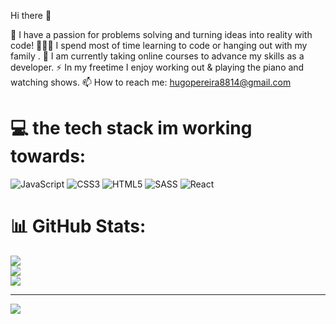  Hi there 👋

🔭 I have a passion for problems solving  and turning ideas into reality with code!
👨‍👩‍👧 I spend most of time learning to code or hanging out with my family .
📖 I am currently taking online courses to advance my skills as a developer.
⚡ In my freetime I enjoy working out & playing the piano and watching shows.
📫 How to reach me: hugopereira8814@gmail.com

# 💻 the tech stack im working towards:
![JavaScript](https://img.shields.io/badge/javascript-%23323330.svg?style=for-the-badge&logo=javascript&logoColor=%23F7DF1E) ![CSS3](https://img.shields.io/badge/css3-%231572B6.svg?style=for-the-badge&logo=css3&logoColor=white) ![HTML5](https://img.shields.io/badge/html5-%23E34F26.svg?style=for-the-badge&logo=html5&logoColor=white) ![SASS](https://img.shields.io/badge/SASS-hotpink.svg?style=for-the-badge&logo=SASS&logoColor=white) ![React](https://img.shields.io/badge/react-%2320232a.svg?style=for-the-badge&logo=react&logoColor=%2361DAFB)
# 📊 GitHub Stats:
![](https://github-readme-stats.vercel.app/api?username=hugo8814&theme=dark&hide_border=false&include_all_commits=false&count_private=false)<br/>
![](https://github-readme-streak-stats.herokuapp.com/?user=hugo8814&theme=dark&hide_border=false)<br/>
![](https://github-readme-stats.vercel.app/api/top-langs/?username=hugo8814&theme=dark&hide_border=false&include_all_commits=false&count_private=false&layout=compact)

---
[![](https://visitcount.itsvg.in/api?id=hugo8814&icon=0&color=0)](https://visitcount.itsvg.in)

<!-- Proudly created with GPRM ( https://gprm.itsvg.in ) -->
